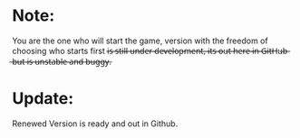 # Note:
You are the one who will start the game, version with the freedom of choosing who starts first i̶s̶ ̶s̶t̶i̶l̶l̶ ̶u̶n̶d̶e̶r̶ ̶d̶e̶v̶e̶l̶o̶p̶m̶e̶n̶t̶,̶ ̶i̶t̶s̶ ̶o̶u̶t̶ ̶h̶e̶r̶e̶ ̶i̶n̶ ̶G̶i̶t̶H̶u̶b̶ ̶b̶u̶t̶ ̶i̶s̶ ̶u̶n̶s̶t̶a̶b̶l̶e̶ ̶a̶n̶d̶ ̶b̶u̶g̶g̶y̶.

# Update:
Renewed Version is ready and out in Github.
